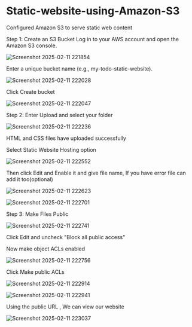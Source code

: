 # Static-website-using-Amazon-S3
Configured Amazon S3 to serve static web content 

Step 1: Create an S3 Bucket
Log in to your AWS account and open the Amazon S3 console.

![Screenshot 2025-02-11 221854](https://github.com/user-attachments/assets/d73ccf77-8e60-40e0-9077-162610ad8118)

Enter a unique bucket name (e.g., my-todo-static-website).

![Screenshot 2025-02-11 222028](https://github.com/user-attachments/assets/f4159003-c727-423f-9c11-d1a599ad061c)

Click Create bucket

![Screenshot 2025-02-11 222047](https://github.com/user-attachments/assets/f88f226c-047f-45ae-bfb4-305967052348)

Step 2: Enter Upload and select your folder

![Screenshot 2025-02-11 222236](https://github.com/user-attachments/assets/af984192-1672-4f87-ac2d-90f7142aea24)

HTML and CSS files have uploaded successfully

Select Static Website Hosting option

![Screenshot 2025-02-11 222552](https://github.com/user-attachments/assets/44209da8-32ab-46db-a08f-0da28481a399)

Then click Edit and Enable it and give file name, If you have error file can add it too(optional)

![Screenshot 2025-02-11 222623](https://github.com/user-attachments/assets/4b5233aa-a355-48cb-b6d8-d52cd2e98d64)

![Screenshot 2025-02-11 222701](https://github.com/user-attachments/assets/89426a8d-9775-41cc-bef3-f68fbb7ae192)

Step 3: Make Files Public

![Screenshot 2025-02-11 222741](https://github.com/user-attachments/assets/9a0d2406-b314-4aba-b37c-967febab0f6c)

Click Edit and uncheck "Block all public access"

Now make object ACLs enabled

![Screenshot 2025-02-11 222756](https://github.com/user-attachments/assets/4906ec81-53e8-4bfd-a7a9-7e97e9390980)

Click Make public ACLs

![Screenshot 2025-02-11 222914](https://github.com/user-attachments/assets/b66c9f56-d80d-4fd6-b98e-aefbd3a27c8f)

![Screenshot 2025-02-11 222941](https://github.com/user-attachments/assets/96e77832-c575-487b-abda-bee9392d84da)

Using the public URL , We can view our website

![Screenshot 2025-02-11 223037](https://github.com/user-attachments/assets/8e1f25d5-1653-4118-baac-5f49dfc8a797)





